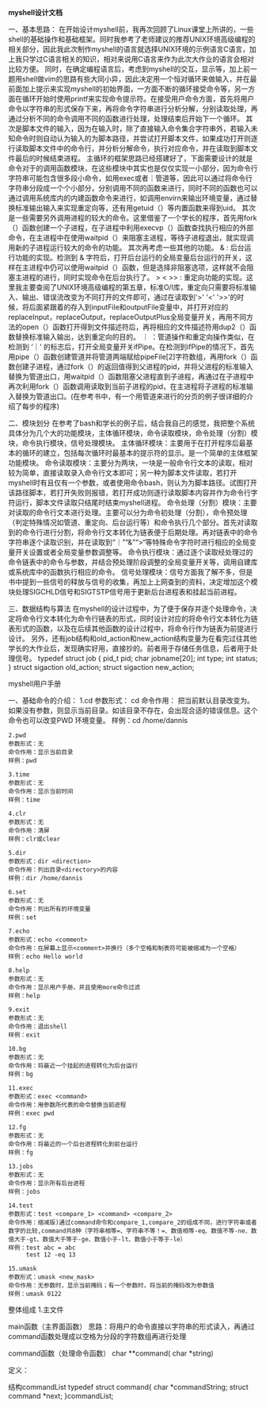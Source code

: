 **myshell设计文档**

一、基本思路：
    在开始设计myshell前，我再次回顾了Linux课堂上所讲的，一些shell的基础操作和基础框架。同时我参考了老师建议的推荐UNIX环境高级编程的相关部分，因此我此次制作myshell的语言就选择UNIX环境的示例语言C语言，加上我只学过C语言相关的知识，相对来说用C语言来作为此次大作业的语言会相对比较方便。
    同时，在确定编程语言后，考虑到myshell的交互，显示等，加上前一题用shell做vim的思路有些大同小异，因此决定用一个恒对循环来做输入，并在最前面加上提示来实现myshell的初始界面，一方面不断的循环接受命令等，另一方面在循环开始时使用printf来实现命令提示符。在接受用户命令方面，首先将用户命令以字符串的形式保存下来，再将命令字符串进行分析分解，分别读取处理，再通过分析不同的命令调用不同的函数进行处理，处理结束后开始下一个循环。
    其次是脚本文件的输入，因为在输入时，除了直接输入命令集合字符串外，若输入未知命令时则自动认为输入的为脚本路径，并尝试打开脚本文件，如果成功打开则逐行读取脚本文件中的命令行，并分析分解命令，执行对应命令，并在读取到脚本文件最后的时候结束进程。
    主循环的框架思路已经搭建好了，下面需要设计的就是命令对于的调用函数模块，在这些模块中其实也是仅仅实现一小部分，因为命令行字符串可能包含很多段小命令，如用exec或者｜管道等，因此可以通过将命令行字符串分段成一个个小部分，分别调用不同的函数来进行，同时不同的函数也可以通过调用系统库内的内建函数命令来进行，如调用envirn来输出环境变量，通过替换标准输出输入来实现重定向等，还有用getuid（）等内置函数来得到uid。
    其次是一些需要另外调用进程的较大的命令。这里借鉴了一个学长的程序，首先用fork（）函数创建一个子进程，在子进程中利用execvp（）函数查找执行相应的外部命令，在主进程中在使用waitpid（）来阻塞主进程，等待子进程退出，就实现调用新的子进程运行较大的命令的功能。
    其次再考虑一些其他的功能。
    & : 后台运行功能的实现。检测到 & 字符后，打开后台运行的全局变量后台运行的开关，这样在主进程中仍可以使用waitpid（）函数，但是选择非阻塞选项，这样就不会阻塞主进程的进行，同时实现命令在后台执行了。
    > < >> : 重定向功能的实现。这里我主要查阅了UNIX环境高级编程的第五章，标准O/I库，重定向只需要将标准输入、输出、错误流改变为不同打开的文件即可，通过在读取到'>' '<' '>>'的时候，将后面紧跟着的存入到inputFile和outputFile变量中，并打开对应的replaceInput，replaceOutput，replaceOutputPlus全局变量开关，再用不同方法的open（）函数打开得到文件描述符后，再将相应的文件描述符用dup2（）函数替换标准输入输出，达到重定向的目的。
    ｜ ：管道操作和重定向操作类似，在检测到 ‘｜’ 的标志后，打开全局变量开关ifPipe。在检测到ifPipe的情况下，首先用pipe（）函数创建管道并将管道两端赋给pipeFile[2]字符数组，再用fork（）函数创建子进程，通过fork（）的返回值得到父进程的pid，并将父进程的标准输入替换为管道出口，用waitpid（）函数阻塞父进程直到子进程，再通过在子进程中再次利用fork（）函数调用读取到当前子进程的pid，在主进程将子进程的标准输入替换为管道出口。(在参考书中，有一个用管道来进行的分页的例子很详细的介绍了每步的程序)

二、模块划分
    在参考了bash和学长的例子后，结合我自己的感觉，我把整个系统具体分为几个大的功能模块，主体循环模块，命令读取模块，命令处理（分割）模块，命令执行模块，信号处理模块。
    主体循环模块：主要用于在打开程序后最基本的循环的建立，包括每次循环时最基本的提示符的显示。是一个简单的主体框架功能模块。
    命令读取模块：主要分为两块，一块是一般命令行文本的读取，相对较为简单，直接读取录入命令行文本即可；另一种为脚本文件读取，若打开myshell时有且仅有一个参数，或者使用命令bash，则认为为脚本路径。试图打开该路径脚本，若打开失败则报错，若打开成功则逐行读取脚本内容并作为命令行字符运行，脚本文件读取只结尾时结束myshell进程。
    命令处理（分割）模块：主要对读取的命令行文本进行处理。主要可以分为命令初处理（分割），命令预处理（判定特殊情况如管道、重定向、后台运行等）和命令执行几个部分。首先对读取到的命令行进行分割，将命令行文本转化为链表便于后期处理。再对链表中的命令字符串逐个读取识别，并在读取到“｜”“&”“>“等特殊命令字符时进行相应的全局变量开关设置或者全局变量参数调整等。
    命令执行模块：通过逐个读取经处理过的命令链表中的命令与参数，并结合预处理阶段调整的全局变量开关等，调用自建库或系统库中的函数执行相应的命令。
    信号处理模块：信号方面我了解不多，但是书中提到一些信号的释放与信号的收集，再加上上网查到的资料，决定增加这个模块处理SIGCHLD信号和SIGTSTP信号用于更新后台进程表和挂起当前进程。

三、数据结构与算法
    在myshell的设计过程中，为了便于保存并逐个处理命令，决定将命令行文本转化为命令行链表的形式，同时设计对应的将命令行文本转化为链表形式的函数，以及在后续其他函数的设计过程中，将命令行作为链表为前提进行设计。
    另外，还有job结构和old_action和new_action结构变量为在看完过往其他学长的大作业后，发现确实好用，直接抄的。前者用于存储任务信息，后者用于处理信号。
    typedef struct job
    {
        pid_t pid;
        char jobname[20];
        int type;
        int status;
    }
    struct sigaction old_action;
    struct sigaction new_action;

myshell用户手册

一、基础命令的介绍：
    1.cd
    参数形式： cd <direction>
    命令作用： 把当前默认目录改变为<directory>。如果没有<directory>参数，则显示当前目录。如该目录不存在，会出现合适的错误信息。这个命令也可以改变PWD 环境变量。
    样例：cd /home/dannis

    2.pwd
    参数形式：无
    命令作用：显示当前目录
    样例：pwd

    3.time
    参数形式：无
    命令作用：显示当前时间
    样例：time

    4.clr
    参数形式：无
    命令作用：清屏
    样例：clr或clear

    5.dir
    参数形式：dir <direction>
    命令作用：列出目录<directory>的内容
    样例：dir /home/dannis

    6.set
    参数形式：无
    命令作用：列出所有的环境变量
    样例：set

    7.echo
    参数形式：echo <comment>
    命令作用：在屏幕上显示<comment>并换行（多个空格和制表符可能被缩减为一个空格）
    样例：echo Hello world

    8.help
    参数形式：无
    命令作用：显示用户手册，并且使用more命令过滤
    样例：help

    9.exit
    参数形式：无
    命令作用：退出shell
    样例：exit

    10.bg
    参数形式：无
    命令作用：将最近一个挂起的进程转化为后台运行
    样例：bg

    11.exec
    参数形式：exec <command>
    命令作用：用参数所代表的命令替换当前进程
    样例：exec pwd

    12.fg
    参数形式：无
    命令作用：将最近的一个后台进程转化到前台运行
    样例：fg

    13.jobs
    参数形式：无
    命令作用：显示所有后台进程
    样例：jobs

    14.test
    参数形式：test <compare_1> <command> <compare_2>
    命令作用：缩减版)通过command命令和compare_1,compare_2的组成不同，进行字符串或者数字的比较,command共8种（字符串相等=、字符串不等！=、数值相等-eq、数值不等-ne、数值大于-gt、数值大于等于-ge、数值小于-lt、数值小于等于-le）
    样例：test abc = abc
         test 12 -eq 13

    15.umask
    参数形式：umask <new_mask>
    命令作用：无参数时，显示当前掩码；有一个参数时，将当前的掩码改为参数值
    样例：umask 0122

    







整体组成
1.主文件

main函数（主界面函数）
思路：将用户的命令直接以字符串的形式读入，再通过command函数处理成以空格为分段的字符数组再进行处理

command函数（处理命令函数）
char **command( char *string)

定义：

结构commandList
typedef struct command{
    char *commandString;
    struct command *next;
}commandList;